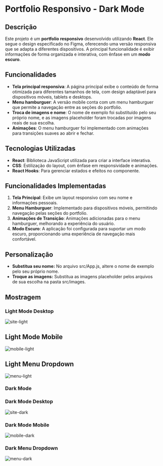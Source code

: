 # Portfolio Responsivo - Dark Mode

## Descrição

Este projeto é um **portfolio responsivo** desenvolvido utilizando **React**. Ele segue o design especificado no Figma, oferecendo uma versão responsiva que se adapta a diferentes dispositivos. A principal funcionalidade é exibir informações de forma organizada e interativa, com ênfase em um **modo escuro**.

## Funcionalidades

- **Tela principal responsiva**: A página principal exibe o conteúdo de forma otimizada para diferentes tamanhos de tela, com design adaptável para dispositivos móveis, tablets e desktops.
- **Menu hamburguer**: A versão mobile conta com um menu hamburguer que permite a navegação entre as seções do portfolio.
- **Troca de imagens e nome**: O nome de exemplo foi substituído pelo seu próprio nome, e as imagens placeholder foram trocadas por imagens reais de sua escolha.
- **Animações**: O menu hamburguer foi implementado com animações para transições suaves ao abrir e fechar.

## Tecnologias Utilizadas

- **React**: Biblioteca JavaScript utilizada para criar a interface interativa.
- **CSS**: Estilização do layout, com ênfase em responsividade e animações.
- **React Hooks**: Para gerenciar estados e efeitos no componente.
  
## Funcionalidades Implementadas

1. **Tela Principal**: Exibe um layout responsivo com seu nome e informações pessoais.
2. **Menu Hamburguer**: Implementado para dispositivos móveis, permitindo navegação pelas seções do portfolio.
3. **Animações de Transição**: Animações adicionadas para o menu hamburguer, melhorando a experiência do usuário.
4. **Modo Escuro**: A aplicação foi configurada para suportar um modo escuro, proporcionando uma experiência de navegação mais confortável.

## Personalização

- **Substitua seu nome:** No arquivo src/App.js, altere o nome de exemplo pelo seu próprio nome.
- **Troque as imagens:** Substitua as imagens placeholder pelos arquivos de sua escolha na pasta src/images.

## Mostragem

### Light Mode Desktop

![site-light](assets/Personal-site-light.png?raw=true)

## Light Mode Mobile

![mobile-light](assets/Mobile-Light.png?raw=true)

## Light Menu Dropdown

![menu-light](assets/Mobile-Light-Menu-Hamburguer.png?raw=true)

### Dark Mode

### Dark Mode Desktop

![site-dark](assets/Personal-site-dark.png?raw=true)

### Dark Mode Mobile

![mobile-dark](assets/Mobile-Dark.png?raw=true)

### Dark Menu Dropdown

![menu-dark](assets/Mobile-Dark-Menu-Hamburguer.png?raw=true)

